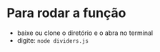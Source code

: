 # Para rodar a função
- baixe ou clone o diretório e o abra no terminal
- digite: `node dividers.js`
